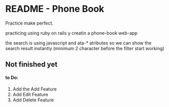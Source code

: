 # README - Phone Book

Practice make perfect.

practicing using ruby on rails y creatin a phone-book web-app

the search is using javascript and ata-* atributes so we can show the
search result instantly (minimum 2 character before the filter start working)

## Not finished yet
#### to Do:
1. Add the Add Feature
2. Add Edit Feature
3. Add Delete Feature
